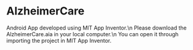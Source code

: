 # AlzheimerCare
Android App developed using MIT App Inventor.\n
Please download the AlzheimerCare.aia in your local computer.\n
You can open it through importing the project in MIT App Inventor.
